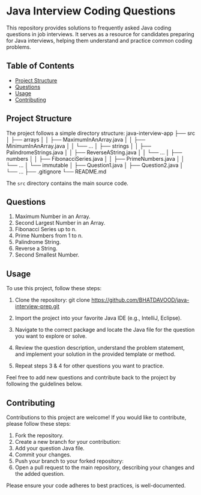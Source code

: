 # Java Interview Coding Questions

This repository provides solutions to frequently asked Java coding questions in job interviews. It serves as a resource for candidates preparing for Java interviews, helping them understand and practice common coding problems.

## Table of Contents

- [Project Structure](#project-structure)
- [Questions](#questions)
- [Usage](#usage)
- [Contributing](#contributing)



## Project Structure

The project follows a simple directory structure:
java-interview-app
├── src
│ ├── arrays
│ │ ├── MaximumInAnArray.java
│ │ ├── MinimumInAnArray.java
│ │ └── ...
│ ├── strings
│ │ ├── PalindromeStrings.java
│ │ ├── ReverseAString.java
│ │ └── ...
│ ├── numbers
│ │ ├── FibonacciSeries.java
│ │ ├── PrimeNumbers.java
│ │ └── ...
│ └── immutable
│ ├── Question1.java
│ ├── Question2.java
│ └── ...
├── .gitignore
└── README.md


The `src` directory contains the main source code.

## Questions
1. Maximum Number in an Array.
2. Second Largest Number in an Array.
3. Fibonacci Series up to n.
4. Prime Numbers from 1 to n.
5. Palindrome String.
6. Reverse a String.
7. Second Smallest Number.

## Usage

To use this project, follow these steps:

1. Clone the repository:
git clone https://github.com/BHATDAVOOD/java-interview-prep.git

2. Import the project into your favorite Java IDE (e.g., IntelliJ, Eclipse).
3. Navigate to the correct package and locate the Java file for the question you want to explore or solve.
4. Review the question description, understand the problem statement, and implement your solution in the provided template or method.
5. Repeat steps 3 & 4 for other questions you want to practice.

Feel free to add new questions and contribute back to the project by following the guidelines below.

## Contributing

Contributions to this project are welcome! If you would like to contribute, please follow these steps:

1. Fork the repository.
2. Create a new branch for your contribution:
3. Add your question Java file.
4. Commit your changes.
5. Push your branch to your forked repository:
6. Open a pull request to the main repository, describing your changes and the added question.

Please ensure your code adheres to best practices, is well-documented.










